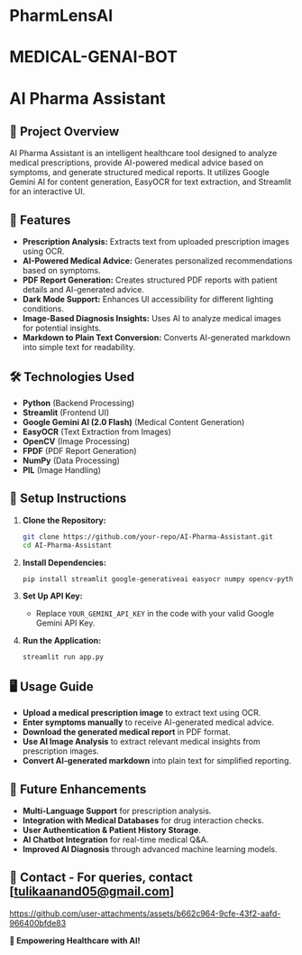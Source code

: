 # PharmLensAI

# MEDICAL-GENAI-BOT
# AI Pharma Assistant

## 📌 Project Overview
AI Pharma Assistant is an intelligent healthcare tool designed to analyze medical prescriptions, provide AI-powered medical advice based on symptoms, and generate structured medical reports. It utilizes Google Gemini AI for content generation, EasyOCR for text extraction, and Streamlit for an interactive UI.

## 🚀 Features
- **Prescription Analysis:** Extracts text from uploaded prescription images using OCR.
- **AI-Powered Medical Advice:** Generates personalized recommendations based on symptoms.
- **PDF Report Generation:** Creates structured PDF reports with patient details and AI-generated advice.
- **Dark Mode Support:** Enhances UI accessibility for different lighting conditions.
- **Image-Based Diagnosis Insights:** Uses AI to analyze medical images for potential insights.
- **Markdown to Plain Text Conversion:** Converts AI-generated markdown into simple text for readability.

## 🛠️ Technologies Used
- **Python** (Backend Processing)
- **Streamlit** (Frontend UI)
- **Google Gemini AI (2.0 Flash)** (Medical Content Generation)
- **EasyOCR** (Text Extraction from Images)
- **OpenCV** (Image Processing)
- **FPDF** (PDF Report Generation)
- **NumPy** (Data Processing)
- **PIL** (Image Handling)

## 🔧 Setup Instructions
1. **Clone the Repository:**
   ```bash
   git clone https://github.com/your-repo/AI-Pharma-Assistant.git
   cd AI-Pharma-Assistant
   ```
2. **Install Dependencies:**
   ```bash
   pip install streamlit google-generativeai easyocr numpy opencv-python-headless pillow fpdf
   
3. **Set Up API Key:**
   - Replace `YOUR_GEMINI_API_KEY` in the code with your valid Google Gemini API Key.

4. **Run the Application:**
   ```bash
   streamlit run app.py
   ```

## 🖥️ Usage Guide
- **Upload a medical prescription image** to extract text using OCR.
- **Enter symptoms manually** to receive AI-generated medical advice.
- **Download the generated medical report** in PDF format.
- **Use AI Image Analysis** to extract relevant medical insights from prescription images.
- **Convert AI-generated markdown** into plain text for simplified reporting.


## 📌 Future Enhancements
- **Multi-Language Support** for prescription analysis.
- **Integration with Medical Databases** for drug interaction checks.
- **User Authentication & Patient History Storage**.
- **AI Chatbot Integration** for real-time medical Q&A.
- **Improved AI Diagnosis** through advanced machine learning models.

## 📩 Contact - For queries, contact [tulikaanand05@gmail.com]





https://github.com/user-attachments/assets/b662c964-9cfe-43f2-aafd-966400bfde83



**🚀 Empowering Healthcare with AI!**

